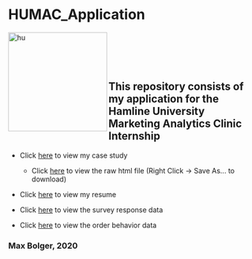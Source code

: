 # HUMAC_Application

[<img align="left" alt="hu" width="200px" src="https://external-content.duckduckgo.com/iu/?u=https%3A%2F%2Fi0.wp.com%2Fcheesebrowmusic.com%2Fwp-content%2Fuploads%2F2018%2F06%2Fsos-partner-logo-hamline-university_2x.png%3Fw%3D3840&f=1&nofb=1" />][hu]

[hu]: https://www.hamline.edu/

</br>
</br>
</br>
</br>

## This repository consists of my application for the Hamline University Marketing Analytics Clinic Internship

- Click [here](https://github.com/maxbolger/HUMAC_Application/blob/main/MAC_App_MaxBolger.ipynb) to view my case study
  - Click [here](https://raw.githubusercontent.com/maxbolger/HUMAC_Application/main/MAC_App_MaxBolger.html) to view the raw html file (Right Click -> Save As... to download)

- Click [here](https://github.com/maxbolger/HUMAC_Application/blob/main/ResumeMaxBolger.pdf) to view my resume

- Click [here](https://github.com/maxbolger/HUMAC_Application/blob/main/survey_responses.csv) to view the survey response data

- Click [here](https://github.com/maxbolger/HUMAC_Application/blob/main/order_behavior.csv) to view the order behavior data

### Max Bolger, 2020
